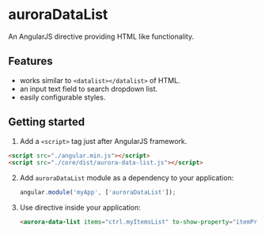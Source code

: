 auroraDataList
================

An AngularJS directive providing HTML like <datalist></datalist> functionality.

## Features
- works similar to `<datalist></datalist>` of HTML.
- an input text field to search dropdown list.
- easily configurable styles.


## Getting started

1. Add a `<script>` tag just after AngularJS framework.
  ```html
  <script src="./angular.min.js"></script>
  <script src="./core/dist/aurora-data-list.js"></script>
  ```

2. Add `auroraDataList` module as a dependency to your application:
   ```javascript
   angular.module('myApp', ['auroraDataList']);
   ```

3. Use directive inside your application:
      ```html
      <aurora-data-list items="ctrl.myItemsList" to-show-property="itemProperty" on-select="doSomething(selectedItem)"></aurora-data-list>
      ```
